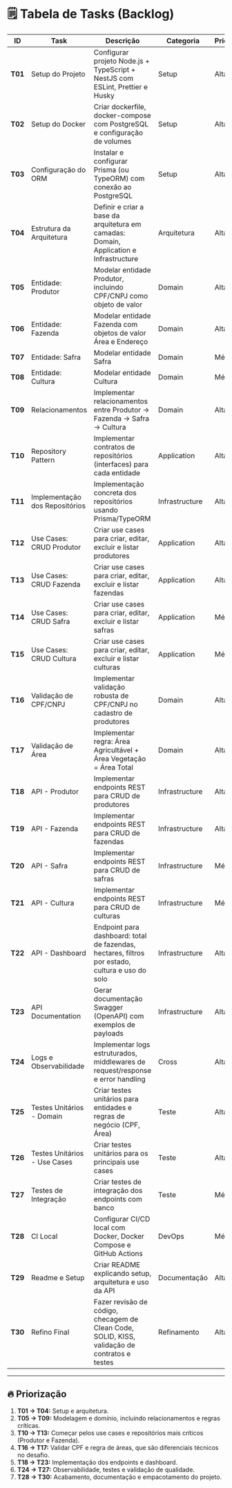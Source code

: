 # 🗒️ **Tabela de Tasks (Backlog)**

| ID      | Task                           | Descrição                                                                                       | Categoria      | Prioridade | Status |
| ------- | ------------------------------ | ----------------------------------------------------------------------------------------------- | -------------- | ---------- | ------ |
| **T01** | Setup do Projeto               | Configurar projeto Node.js + TypeScript + NestJS com ESLint, Prettier e Husky                   | Setup          | Alta       |   OK   |        
| **T02** | Setup do Docker                | Criar dockerfile, docker-compose com PostgreSQL e configuração de volumes                       | Setup          | Alta       |        |
| **T03** | Configuração do ORM            | Instalar e configurar Prisma (ou TypeORM) com conexão ao PostgreSQL                             | Setup          | Alta       |        |
| **T04** | Estrutura da Arquitetura       | Definir e criar a base da arquitetura em camadas: Domain, Application e Infrastructure          | Arquitetura    | Alta       |   OK   |        
| **T05** | Entidade: Produtor             | Modelar entidade Produtor, incluindo CPF/CNPJ como objeto de valor                              | Domain         | Alta       |   OK   |
| **T06** | Entidade: Fazenda              | Modelar entidade Fazenda com objetos de valor Área e Endereço                                   | Domain         | Alta       |   OK   |
| **T07** | Entidade: Safra                | Modelar entidade Safra                                                                          | Domain         | Média      |   OK   |
| **T08** | Entidade: Cultura              | Modelar entidade Cultura                                                                        | Domain         | Média      |   OK   |
| **T09** | Relacionamentos                | Implementar relacionamentos entre Produtor → Fazenda → Safra → Cultura                          | Domain         | Alta       |   OK   |
| **T10** | Repository Pattern             | Implementar contratos de repositórios (interfaces) para cada entidade                           | Application    | Alta       |   OK   |
| **T11** | Implementação dos Repositórios | Implementação concreta dos repositórios usando Prisma/TypeORM                                   | Infrastructure | Alta       |   OK   |
| **T12** | Use Cases: CRUD Produtor       | Criar use cases para criar, editar, excluir e listar produtores                                 | Application    | Alta       |   OK   |
| **T13** | Use Cases: CRUD Fazenda        | Criar use cases para criar, editar, excluir e listar fazendas                                   | Application    | Alta       |        |
| **T14** | Use Cases: CRUD Safra          | Criar use cases para criar, editar, excluir e listar safras                                     | Application    | Média      |        |
| **T15** | Use Cases: CRUD Cultura        | Criar use cases para criar, editar, excluir e listar culturas                                   | Application    | Média      |        |
| **T16** | Validação de CPF/CNPJ          | Implementar validação robusta de CPF/CNPJ no cadastro de produtores                             | Domain         | Alta       |   OK   |
| **T17** | Validação de Área              | Implementar regra: Área Agricultável + Área Vegetação = Área Total                              | Domain         | Alta       |   OK   |
| **T18** | API - Produtor                 | Implementar endpoints REST para CRUD de produtores                                              | Infrastructure | Alta       |        |
| **T19** | API - Fazenda                  | Implementar endpoints REST para CRUD de fazendas                                                | Infrastructure | Alta       |        |
| **T20** | API - Safra                    | Implementar endpoints REST para CRUD de safras                                                  | Infrastructure | Média      |        |
| **T21** | API - Cultura                  | Implementar endpoints REST para CRUD de culturas                                                | Infrastructure | Média      |        |
| **T22** | API - Dashboard                | Endpoint para dashboard: total de fazendas, hectares, filtros por estado, cultura e uso do solo | Infrastructure | Alta       |        |
| **T23** | API Documentation              | Gerar documentação Swagger (OpenAPI) com exemplos de payloads                                   | Infrastructure | Alta       |        |
| **T24** | Logs e Observabilidade         | Implementar logs estruturados, middlewares de request/response e error handling                 | Cross          | Alta       |        |
| **T25** | Testes Unitários - Domain      | Criar testes unitários para entidades e regras de negócio (CPF, Área)                           | Teste          | Alta       |   OK   |
| **T26** | Testes Unitários - Use Cases   | Criar testes unitários para os principais use cases                                             | Teste          | Alta       |   OK   |
| **T27** | Testes de Integração           | Criar testes de integração dos endpoints com banco                                              | Teste          | Média      |        |
| **T28** | CI Local                       | Configurar CI/CD local com Docker, Docker Compose e GitHub Actions                              | DevOps         | Média      |        |
| **T29** | Readme e Setup                 | Criar README explicando setup, arquitetura e uso da API                                         | Documentação   | Alta       |        |
| **T30** | Refino Final                   | Fazer revisão de código, checagem de Clean Code, SOLID, KISS, validação de contratos e testes   | Refinamento    | Alta       |        |

---

## 🔥 Priorização

1. **T01 → T04:** Setup e arquitetura.
2. **T05 → T09:** Modelagem e domínio, incluindo relacionamentos e regras críticas.
3. **T10 → T13:** Começar pelos use cases e repositórios mais críticos (Produtor e Fazenda).
4. **T16 → T17:** Validar CPF e regra de áreas, que são diferenciais técnicos no desafio.
5. **T18 → T23:** Implementação dos endpoints e dashboard.
6. **T24 → T27:** Observabilidade, testes e validação de qualidade.
7. **T28 → T30:** Acabamento, documentação e empacotamento do projeto.
